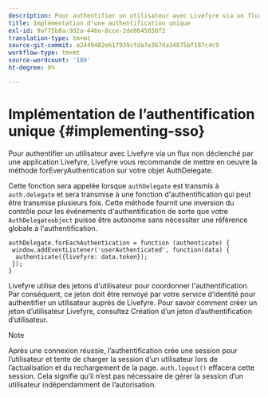 ```yaml
---
description: Pour authentifier un utilisateur avec Livefyre via un flux non déclenché par une application Livefyre, Livefyre vous recommande de mettre en oeuvre la méthode forEveryAuthentication sur votre objet AuthDelegate.
title: Implémentation d’une authentification unique
exl-id: 9af75b8a-9d2a-446e-8cce-2de8645038f2
translation-type: tm+mt
source-git-commit: a2449482e617939cfda7e367da34875bf187c4c9
workflow-type: tm+mt
source-wordcount: '189'
ht-degree: 0%

---
```


# Implémentation de l’authentification unique {#implementing-sso}

Pour authentifier un utilisateur avec Livefyre via un flux non déclenché par une application Livefyre, Livefyre vous recommande de mettre en oeuvre la méthode forEveryAuthentication sur votre objet AuthDelegate.

Cette fonction sera appelée lorsque `authDelegate` est transmis à `auth.delegate` et sera transmise à une fonction d&#39;authentification qui peut être transmise plusieurs fois. Cette méthode fournit une inversion du contrôle pour les événements d&#39;authentification de sorte que votre `AuthDelegateobject` puisse être autonome sans nécessiter une référence globale à l&#39;authentification.

```
authDelegate.forEachAuthentication = function (authenticate) { 
 window.addEventListener('userAuthenticated', function(data) { 
  authenticate({livefyre: data.token}); 
 }); 
}
```

Livefyre utilise des jetons d&#39;utilisateur pour coordonner l&#39;authentification. Par conséquent, ce jeton doit être renvoyé par votre service d’identité pour authentifier un utilisateur auprès de Livefyre. Pour savoir comment créer un jeton d’utilisateur Livefyre, consultez Création d’un jeton d’authentification d’utilisateur.

>[!NOTE]
>
>Après une connexion réussie, l’authentification crée une session pour l’utilisateur et tente de charger la session d’un utilisateur lors de l’actualisation et du rechargement de la page. `auth.logout()` effacera cette session. Cela signifie qu’il n’est pas nécessaire de gérer la session d’un utilisateur indépendamment de l’autorisation.
